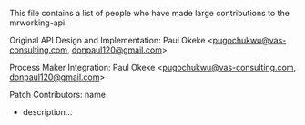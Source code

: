This file contains a list of people who have made large contributions
to the mrworking-api.


Original API Design and Implementation:
  Paul Okeke <pugochukwu@vas-consulting.com, donpaul120@gmail.com>

Process Maker Integration:
  Paul Okeke <pugochukwu@vas-consulting.com, donpaul120@gmail.com>


Patch Contributors:
  name <email>
  * description...
